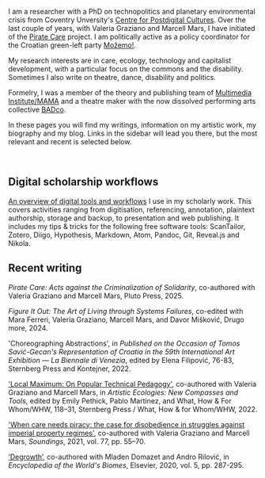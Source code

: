 <!--
.. title: ¡Hola compañera/-o!
.. author: Tomislav Medak
.. date: 2018-02-05 19:52:05 UTC
.. description: This is Tomislav Medak's website. Here you'll find his writing, artistic work, biography, blog and contact.
-->

I am a researcher with a PhD on technopolitics and planetary environmental crisis from Coventry Unversity's [Centre for Postdigital Cultures](https://www.coventry.ac.uk/research/areas-of-research/postdigital-cultures/). Over the last couple of years, with Valeria Graziano and Marcell Mars, I have initiated of the [Pirate Care](https://pirate.care) project. I am politically active as a policy coordinator for the Croatian green-left party [Možemo!](https://mozemo.hr/).

My research interests are in care, ecology, technology and capitalist development, with a particular focus on the commons and the disability. Sometimes I also write on theatre, dance, disability and politics.

Formelry, I was a member of the theory and publishing team of [Multimedia Institute/MAMA](https://www.mi2.hr/en/) and a theatre maker with the now dissolved performing arts collective [BADco](http://badco.hr/en/home/).

 In these pages you will find my writings, information on my artistic work, my biography and my blog. Links in the sidebar will lead you there, but the most relevant and recent is selected below.

<br>

## Digital scholarship workflows

[An overview of digital tools and workflows](/en/workflows/) I use in my scholarly work. This covers activities ranging from digitisation, referencing, annotation, plaintext authorship, storage and backup, to presentation and web publishing. It includes my tips & tricks for the following free software tools: ScanTailor, Zotero, Diigo, Hypothesis, Markdown, Atom, Pandoc, Git, Reveal.js and Nikola.

## Recent writing

*Pirate Care: Acts against the Criminalization of Solidarity*, co-authored with Valeria Graziano and Marcell Mars, Pluto Press, 2025.

*Figure It Out: The Art of Living through Systems Failures*, co-edited with Mara Ferreri, Valeria Graziano, Marcell Mars, and Davor Mišković, Drugo more, 2024.

'Choreographing Abstractions', in *Published on the Occasion of Tomos Savić-Gecan's Representation of Croatia in the 59th International Art Exhibition — La Biennale di Venezia*, edited by Elena Filipović, 76-83, Sternberg Press and Kontejner, 2022.

['Local Maximum: On Popular Technical Pedagogy'](/Graziano_Mars_Medak_2022_Local_Maximum.pdf), co-authored with Valeria Graziano and Marcell Mars, in *Artistic Ecologies: New Compasses and Tools*, edited by Emily Pethick, Pablo Martinez, and What, How & For Whom/WHW, 118–31, Sternberg Press / What, How & for Whom/WHW, 2022.

['When care needs piracy: the case for disobedience in struggles against imperial property regimes'](https://lwbooks.co.uk/product/when-care-needs-piracy-the-case-for-disobedience-in-struggles-against-imperial-property-regimes), co-authored with Valeria Graziano and Marcell Mars, *Soundings*, 2021, vol. 77, pp. 55–70.

[‘Degrowth’](http://www.sciencedirect.com/science/article/pii/B9780124095489120810), co-authored with Mladen Domazet and Andro Rilović, in *Encyclopedia of the World's Biomes*, Elsevier, 2020, vol. 5, pp. 287-295.

